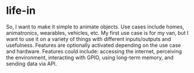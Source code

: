 # life-in

So, I want to make it simple to animate objects. Use cases include homes, animatronics, wearables, vehicles, etc.
My first use case is for my van, but I want to use it on a variety of things with different inputs/outputs and usefulness.
Features are optionally activated depending on the use case and hardware. Features could include: accessing the internet, perceiving the environment, interacting with GPIO, using long-term memory, and sending data via API.
